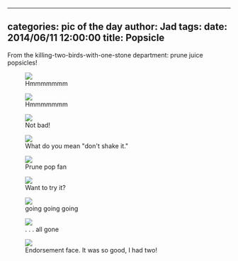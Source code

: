 
---
categories: pic of the day
author: Jad
tags: 
date: 2014/06/11 12:00:00
title: Popsicle
---
From the killing-two-birds-with-one-stone department: prune juice popsicles!  

<figure>
<img src="/img/2014/06/11/img_20140611164136_medium.jpg" />
<figcaption>Hmmmmmmm</figcaption>
</figure>

<figure>
<img src="/img/2014/06/11/img_20140611164115_medium.jpg" />
<figcaption>Hmmmmmmm</figcaption>
</figure>

<figure>
<img src="/img/2014/06/11/img_20140611164008_medium.jpg" />
<figcaption>Not bad!</figcaption>
</figure>

<figure>
<img src="/img/2014/06/11/img_20140611164034_medium.jpg" />
<figcaption>What do you mean "don't shake it."</figcaption>
</figure>

<figure>
<img src="/img/2014/06/11/img_20140611165810_medium.jpg" />
<figcaption>Prune pop fan</figcaption>
</figure>

<figure>
<img src="/img/2014/06/11/img_20140611164111_medium.jpg" />
<figcaption>Want to try it?</figcaption>
</figure>

<figure>
<img src="/img/2014/06/11/img_20140611165014_medium.jpg" />
<figcaption>going going going </figcaption>
</figure>

<figure>
<img src="/img/2014/06/11/img_20140611164853_medium.jpg" />
<figcaption>. . . all gone</figcaption>
</figure>

<figure>
<img src="/img/2014/06/11/img_20140611165839_medium.jpg" />
<figcaption>Endorsement face.  It was so good, I had two!</figcaption>
</figure>
